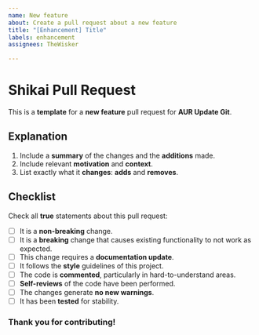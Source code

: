 ```yaml
---
name: New feature
about: Create a pull request about a new feature
title: "[Enhancement] Title"
labels: enhancement
assignees: TheWisker

---
```


# Shikai Pull Request

This is a **template** for a **new feature** pull request for **AUR Update Git**.

## Explanation

1. Include a **summary** of the changes and the **additions** made.
2. Include relevant **motivation** and **context**.
4. List exactly what it **changes**: **adds** and **removes**.

## Checklist

Check all **true** statements about this pull request:

- [ ] It is a **non-breaking** change.
- [ ] It is a **breaking** change that causes existing functionality to not work as expected.
- [ ] This change requires a **documentation update**.
- [ ] It follows the **style** guidelines of this project.
- [ ] The code is **commented**, particularly in hard-to-understand areas.
- [ ] **Self-reviews** of the code have been performed.
- [ ] The changes generate **no new warnings**.
- [ ] It has been **tested** for stability.

### Thank you for contributing!